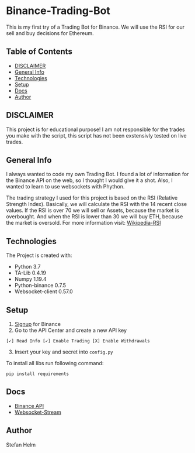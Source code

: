 # Binance-Trading-Bot

This is my first try of a Trading Bot for Binance. We will use the RSI for our sell and buy decisions for Ethereum.

## Table of Contents

* [DISCLAIMER](#disclaimer)
* [General Info](#general-info)
* [Technologies](#technologies)
* [Setup](#setup)
* [Docs](#docs)
* [Author](#author)

## DISCLAIMER
This project is for educational purpose!
I am not responsible for the trades you make with the script, this script has not been exstensivly tested on live trades.
## General Info
I always wanted to code my own Trading Bot. I found a lot of information for the Binance API on the web, so I thought
I would give it a shot. Also, I wanted to learn to use websockets with Phython.

The trading strategy I used for this project is based on the RSI (Relative Strength Index). Basically, we will calculate 
the RSI with the 14 recent close values. If the RSI is over 70 we will sell or Assets, because the market is overbought.
And when the RSI is lower than 30 we will buy ETH, because the market is oversold. For more information visit: [Wikipedia-RSI](https://en.wikipedia.org/wiki/Relative_strength_index)

## Technologies
The Project is created with:

* Python 3.7
* TA-Lib 0.4.19
* Numpy 1.19.4
* Python-binance 0.7.5
* Websocket-client 0.57.0

## Setup

1. [Signup](https://www.binance.com/de/register?ref=58495589) for Binance
2. Go to the API Center and create a new API key
```
[✓] Read Info [✓] Enable Trading [X] Enable Withdrawals
```

3. Insert your key and secret into ``config.py``


To install all libs run following command:

```
pip install requirements
```

## Docs

* [Binance API](https://python-binance.readthedocs.io/en/latest/binance.html)
* [Websocket-Stream](https://github.com/binance-exchange/binance-official-api-docs/blob/master/web-socket-streams.md)


## Author
Stefan Helm

